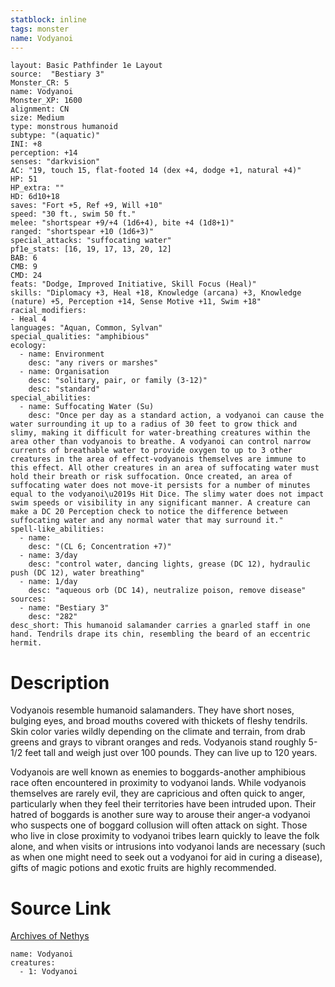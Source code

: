 ```yaml
---
statblock: inline
tags: monster
name: Vodyanoi
---
```

```statblock
layout: Basic Pathfinder 1e Layout
source:  "Bestiary 3"
Monster_CR: 5
name: Vodyanoi
Monster_XP: 1600
alignment: CN
size: Medium
type: monstrous humanoid
subtype: "(aquatic)"
INI: +8
perception: +14
senses: "darkvision"
AC: "19, touch 15, flat-footed 14 (dex +4, dodge +1, natural +4)"
HP: 51
HP_extra: ""
HD: 6d10+18
saves: "Fort +5, Ref +9, Will +10"
speed: "30 ft., swim 50 ft."
melee: "shortspear +9/+4 (1d6+4), bite +4 (1d8+1)"
ranged: "shortspear +10 (1d6+3)"
special_attacks: "suffocating water"
pf1e_stats: [16, 19, 17, 13, 20, 12]
BAB: 6
CMB: 9
CMD: 24
feats: "Dodge, Improved Initiative, Skill Focus (Heal)"
skills: "Diplomacy +3, Heal +18, Knowledge (arcana) +3, Knowledge (nature) +5, Perception +14, Sense Motive +11, Swim +18"
racial_modifiers:
- Heal 4
languages: "Aquan, Common, Sylvan"
special_qualities: "amphibious"
ecology:
  - name: Environment
    desc: "any rivers or marshes"
  - name: Organisation
    desc: "solitary, pair, or family (3-12)"
    desc: "standard"
special_abilities:
  - name: Suffocating Water (Su)
    desc: "Once per day as a standard action, a vodyanoi can cause the water surrounding it up to a radius of 30 feet to grow thick and slimy, making it difficult for water-breathing creatures within the area other than vodyanois to breathe. A vodyanoi can control narrow currents of breathable water to provide oxygen to up to 3 other creatures in the area of effect-vodyanois themselves are immune to this effect. All other creatures in an area of suffocating water must hold their breath or risk suffocation. Once created, an area of suffocating water does not move-it persists for a number of minutes equal to the vodyanoi\u2019s Hit Dice. The slimy water does not impact swim speeds or visibility in any significant manner. A creature can make a DC 20 Perception check to notice the difference between suffocating water and any normal water that may surround it."
spell-like_abilities:
  - name:
    desc: "(CL 6; Concentration +7)"
  - name: 3/day
    desc: "control water, dancing lights, grease (DC 12), hydraulic push (DC 12), water breathing"
  - name: 1/day
    desc: "aqueous orb (DC 14), neutralize poison, remove disease"
sources:
  - name: "Bestiary 3"
    desc: "282"
desc_short: This humanoid salamander carries a gnarled staff in one hand. Tendrils drape its chin, resembling the beard of an eccentric hermit.
```
# Description
Vodyanois resemble humanoid salamanders. They have short noses, bulging eyes, and broad mouths covered with thickets of fleshy tendrils. Skin color varies wildly depending on the climate and terrain, from drab greens and grays to vibrant oranges and reds. Vodyanois stand roughly 5-1/2 feet tall and weigh just over 100 pounds. They can live up to 120 years.

Vodyanois are well known as enemies to boggards-another amphibious race often encountered in proximity to vodyanoi lands. While vodyanois themselves are rarely evil, they are capricious and often quick to anger, particularly when they feel their territories have been intruded upon. Their hatred of boggards is another sure way to arouse their anger-a vodyanoi who suspects one of boggard collusion will often attack on sight. Those who live in close proximity to vodyanoi tribes learn quickly to leave the folk alone, and when visits or intrusions into vodyanoi lands are necessary (such as when one might need to seek out a vodyanoi for aid in curing a disease), gifts of magic potions and exotic fruits are highly recommended.
# Source Link
[Archives of Nethys](https://aonprd.com/MonsterDisplay.aspx?ItemName=Vodyanoi)
```encounter-table
name: Vodyanoi
creatures:
  - 1: Vodyanoi
```

